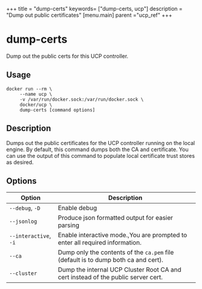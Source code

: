 +++
title = "dump-certs"
keywords= ["dump-certs, ucp"]
description = "Dump out public certificates"
[menu.main]
parent ="ucp_ref"
+++

# dump-certs

Dump out the public certs for this UCP controller.

## Usage

```
docker run --rm \
     --name ucp \
     -v /var/run/docker.sock:/var/run/docker.sock \
     docker/ucp \
     dump-certs [command options]
```

## Description

Dumps out the public certificates for the UCP controller running on the local
engine. By default, this command dumps both the CA and certificate. You can use
the output of this command to populate local certificate trust stores as
desired.


## Options

| Option                | Description                                                                         |
|-----------------------|-------------------------------------------------------------------------------------|
| `--debug`, `-D`       | Enable debug                                                                        |
| `--jsonlog`           | Produce json formatted output for easier parsing                                    |
| `--interactive`, `-i` | Enable interactive mode.,You are prompted to enter all required information.        |
| `--ca`                | Dump only the contents of the `ca.pem` file (default is to dump both ca and cert).  |
| `--cluster`           | Dump the internal UCP Cluster Root CA and cert instead of the public server cert.   |
